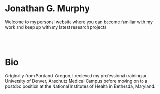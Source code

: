 # Jonathan G. Murphy
Welcome to my personal website where you can become familiar with my work and keep up with my latest research projects.
<br>
<br>
<br>
<br>
# Bio
Originally from Portland, Oregon; I recieved my professional training at University of Denver, Anschutz Medical Campus before moving on to a postdoc position at the National Institutes of Health in Bethesda, Maryland. 
